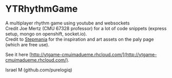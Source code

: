 # YTRhythmGame
A multiplayer rhythm game using youtube and websockets  
Credit Joe Mertz (CMU 67328 professor) for a lot of code snippets (express setup, mongo on openshift, socket.io).  
Credit to [Stepmania](https://github.com/stepmania/stepmania) for the inspiration and art assets on the paly page (which are free use).

See it here [http://ytgame-cmuimadueme.rhcloud.com/](http://ytgame-cmuimadueme.rhcloud.com/). 

Israel M (github.com/purelogiq)